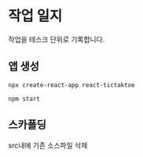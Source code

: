 # 작업 일지

작업을 테스크 단위로 기록합니다.

## 앱 생성

```
npx create-react-app react-tictaktoe
```

```
npm start
```

## 스카폴딩

src내에 기존 소스파일 삭제

